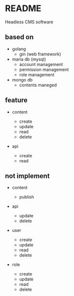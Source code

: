 # README

Headless CMS software

## based on
- golang
  - gin (web framework)
- maria db (mysql)
  - account management
  - permission management
  - role management
- mongo db
  - contents maneged
  
## feature
- content
  - create
  - update
  - read
  - delete
  
- api
  - create
  - read

## not implement
- content
  - publish

- api
  - update
  - delete

- user
  - create
  - update
  - read
  - delete
  
- role
  - create
  - update
  - read
  - delete